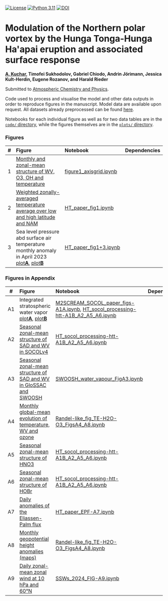 [![License](https://img.shields.io/badge/License-MIT-yellow.svg)](LICENSE)
[![Python 3.11](https://img.shields.io/badge/Python-3.11-blue)](https://www.python.org/downloads/release/python-31110/)
[![DOI](https://zenodo.org/badge/885428157.svg)](https://doi.org/10.5281/zenodo.14188323)




# Modulation of the Northern polar vortex by the Hunga Tonga-Hunga Ha'apai eruption and associated surface response 

**[A. Kuchar](https://github.com/kuchaale/), Timofei Sukhodolov, Gabriel Chiodo, Andrin Jörimann, Jessica Kult-Herdin,
Eugene Rozanov, and Harald Rieder**

Submitted to [Atmospheric Chemistry and Physics](https://egusphere.copernicus.org/preprints/2024/egusphere-2024-1909/).

Code used to process and visualise the model and other data outputs in order to reproduce figures in the manuscript.
Model data are available upon request. All datasets already preprocessed can be found [here](https://data.mendeley.com/preview/hb3whw3nfr?a=6614a963-645d-4599-b9b7-189866c1b9a9).

Notebooks for each individual figure as well as for two data tables are in the [`code/` directory](code), while the figures themselves are in the [`plots/` directory](plots).

### Figures
|  #  | Figure                                                                                                                                                                                                    | Notebook                                                                              | Dependencies                                                                                                                                                             |
|:---:|:----------------------------------------------------------------------------------------------------------------------------------------------------------------------------------------------------------|:--------------------------------------------------------------------------------------|:-------------------------------------------------------------------------------------------------------------------------------------------------------------------------|
|  1 | [Monthly and zonal-mean structure of WV, O3, OH and temperature](plots/time-evolution_2022-2023_diff_mm_zon-htt-new-globally.pdf)                                                                              | [figure1_axisgrid.ipynb](code/figure1_axisgrid.ipynb)                       |                                                                                                                         |
|  2 | [Weighted zonally-averaged temperature average over low and high latitude and NAM](plots/TE+NAM+EHF_time-evolution_2023-JFMA_FIG2_new.pdf)                                                      | [HT_paper_fig1.ipynb](code/HT_paper_fig2.ipynb)                 |                                                                                                                           |
|  3 | Sea level pressure abd surface air temperature monthly anomaly in April 2023 [plot**A**](plots/psl_map_2023-04_FIG4.pdf), [plot**B**](plots/2t_map_2023-04_FIG4.pdf)                | [HT_paper_fig1+3.ipynb](code/HT_paper_fig1+3.ipynb)|          

### Figures in Appendix
|  #  | Figure                                                                                                                                                                                                    | Notebook                                                                              | Dependencies                                                                                                                                                             |
|:---:|:----------------------------------------------------------------------------------------------------------------------------------------------------------------------------------------------------------|:--------------------------------------------------------------------------------------|:-------------------------------------------------------------------------------------------------------------------------------------------------------------------------|
|  A1 | Integrated stratospheric water vapor [plot**A**](plots/strat_WV_mass_htt-vs-M2SCREAM-vs-nudged_daily_202201-202212_daily.pdf), [plot**B**](plots/strat_WV_mass_htt_decay.pdf)                                                                              | [M2SCREAM_SOCOL_paper_figs-A1A.ipynb](code/M2SCREAM_SOCOL_paper_figs-A1A.ipynb), [HT_socol_processing-htt-A1B_A2_A5_A6.ipynb](code/HT_socol_processing-htt-A1B_A2_A5_A6.ipynb)                       |                                                                                                                         |
|  A2 | [Seasonal zonal-mean structure of SAD and WV in SOCOLv4](plots/SAD+H2O_m_time-evolution-diff_mm_zon-htt-new_globally2.pdf)                                                      | [HT_socol_processing-htt-A1B_A2_A5_A6.ipynb](code/HT_socol_processing-htt-A1B_A2_A5_A6.ipynb)                       |                                                                                                                           |
|  A3 | [Seasonal zonal-mean structure of SAD and WV in GloSSAC and SWOOSH](plots/combinedanomh2oq+SAD_time-evolution-SWOOSHv02.7+GloSSAC_globally.pdf)                | [SWOOSH_water_vapour_FigA3.ipynb](code/SWOOSH_water_vapour_FigA3.ipynb)|  
|  A4 | [Monthly global-mean evolution of temperature, WV and ozone](plots/TE+H2O+O3_time-evolution_globally.pdf)                | [Randel-like_fig_TE-H2O-O3_FigsA4_A8.ipynb](code/Randel-like_fig_TE-H2O-O3_FigsA4_A8.ipynb)|  
|  A5 | [Seasonal zonal-mean structure of HNO3](plots/HNO3_m_time-evolution-diff_mm_zon-htt-new-globally.pdf)                | [HT_socol_processing-htt-A1B_A2_A5_A6.ipynb](code/HT_socol_processing-htt-A1B_A2_A5_A6.ipynb)        |  
|  A6 | [Seasonal zonal-mean structure of HOBr](plots/HOBr_m_time-evolution-diff_mm_zon-htt-new-globally.pdf)                | [HT_socol_processing-htt-A1B_A2_A5_A6.ipynb](code/HT_socol_processing-htt-A1B_A2_A5_A6.ipynb)        |  
|  A7 | [Daily anomalies of the Eliassen-Palm flux](plots/EPFD_plot_2023-March-1-30-nup-crop.pdf)                | [HT_paper_EPF-A7.ipynb](code/HT_paper_EPF-A7.ipynb) |  
|  A8 | [Monthly geopotential height anomalies (maps)](plots/zg_map_2023-04_alaSLP_multi-plevs.pdf)                | [Randel-like_fig_TE-H2O-O3_FigsA4_A8.ipynb](code/Randel-like_fig_TE-H2O-O3_FigsA4_A8.ipynb)|  
|  A9 | [Daily zonal-mean zonal wind at 10 hPa and 60°N](plots/ZMZW60N10hPa_SSWs.pdf)                | [SSWs_2024_FIG-A9.ipynb](code/SSWs_2024_FIG-A9.ipynb)|  



